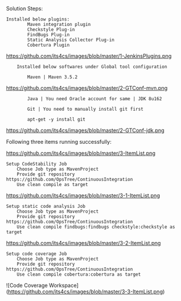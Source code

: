 

Solution Steps:

    Installed below plugins:
            Maven integration plugin
            Checkstyle Plug-in
            FindBugs Plug-in
            Static Analysis Collector Plug-in
            Cobertura Plugin

https://github.com/its4cs/images/blob/master/1-JenkinsPlugins.png

        Installed below softwares under Global tool configuration

            Maven | Maven 3.5.2

https://github.com/its4cs/images/blob/master/2-GTConf-mvn.png

            Java | You need Oracle account for same | JDK 8u162

            Git | You need to manually install git first

            apt-get -y install git

https://github.com/its4cs/images/blob/master/2-GTConf-jdk.png

Following three items running successfully:

 https://github.com/its4cs/images/blob/master/3-ItemList.png

    Setup CodeStability Job
        Choose Job type as MavenProject
        Provide git repository https://github.com/OpsTree/ContinuousIntegration
        Use clean compile as target

https://github.com/its4cs/images/blob/master/3-1-ItemList.png


    Setup static code analysis Job
        Choose Job type as MavenProject
        Provide git repository https://github.com/OpsTree/ContinuousIntegration
        Use clean compile findbugs:findbugs checkstyle:checkstyle as target

https://github.com/its4cs/images/blob/master/3-2-ItemList.png


    Setup code coverage Job
        Choose Job type as MavenProject
        Provide git repository https://github.com/OpsTree/ContinuousIntegration
        Use clean compile cobertura:cobertura as target
![Code Coverage Workspace]
(https://github.com/its4cs/images/blob/master/3-3-ItemList.png)
